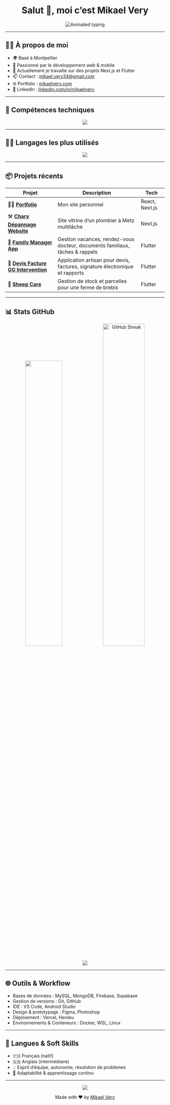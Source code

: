 <h1 align="center">Salut 👋, moi c’est Mikael Very</h1>

<p align="center">
  <img src="https://readme-typing-svg.herokuapp.com?font=Fira+Code&size=24&duration=3000&pause=1000&color=00FFAA&center=true&vCenter=true&width=1000&lines=D%C3%A9veloppeur+Fullstack+Web+%26+Mobile;React+%7C+Next.js+%7C+Flutter+%7C+Angular+%7C+Node.js;Toujours+en+train+d%E2%80%99apprendre+et+de+cr%C3%A9er+🚀" alt="Animated typing" />
</p>

---

## 👨‍💻 À propos de moi

- 🌍 Basé à Montpellier  
- 🧠 Passionné par le développement web & mobile  
- 🚀 Actuellement je travaille sur des projets Next.js et Flutter  
- 📫 Contact : [mikael.very34@gmail.com](mailto:mikael.very34@gmail.com)  
- 🌐 Portfolio : [mikaelvery.com](https://www.mikaelvery.com)  
- 🔗 LinkedIn : [linkedin.com/in/mikaelvery](https://linkedin.com/in/mikaelvery)  

---

## 🧰 Compétences techniques

<p align="center">
  <img src="https://skillicons.dev/icons?i=react,nextjs,vercel,js,ts,tailwind,nodejs,angular,flutter,dotnet,php,symfony,html,css," />
</p>

---

## 🧑‍💻 Langages les plus utilisés

<p align="center">
  <img src="https://github-readme-stats.vercel.app/api/top-langs/?username=mikaelvery&layout=compact&theme=react&hide_border=true&bg_color=0D1117" />
</p>

---

## 📦 Projets récents

| Projet | Description | Tech |
|--------|-------------|------|
| 🧑‍💻 [**Portfolio**](https://github.com/mikaelvery/portfolio) | Mon site personnel | React, Next.js |
| 🛠️ [**Chary Dépannage Website**](https://github.com/mikaelvery/chary-depannage-website) | Site vitrine d’un plombier à Metz multitâche | Next.js |
| 🏡 [**Family Manager App**](https://github.com/mikaelvery/family_manager_app) | Gestion vacances, rendez-vous docteur, documents familiaux, tâches & rappels | Flutter |
| 📄 [**Devis Facture GG Intervention**](https://github.com/mikaelvery/devis_facture_gg_intervention) | Application artisan pour devis, factures, signature électronique et rapports | Flutter |
| 🐑 [**Sheep Care**](https://github.com/mikaelvery/sheep_care) | Gestion de stock et parcelles pour une ferme de brebis | Flutter |
---

## 📊 Stats GitHub

<p align="center">
  <img src="https://github-readme-stats.vercel.app/api?username=mikaelvery&show_icons=true&theme=react&hide_border=true&bg_color=0D1117&title_color=00FFAA&text_color=ffffff" width="48%" />
  <a href="https://git.io/streak-stats">
    <img src="https://github-readme-streak-stats-delta-eosin.vercel.app/api?user=mikaelvery&theme=dark&hide_border=true&bg_color=0D1117&ring=00FFAA&currStreakLabel=ffffff" alt="GitHub Streak" width="51%" />
  </a>
</p>

<p align="center">
  <img src="https://github-readme-activity-graph.vercel.app/graph?username=mikaelvery&theme=react-dark&hide_border=true&area=true&point=00ffcc&color=00ffaa" />
</p>

---

## 🌐 Outils & Workflow

- Bases de données : MySQL, MongoDB, Firebase, Supabase 
- Gestion de versions : Git, GitHub
- IDE : VS Code, Android Studio
- Design & prototypage : Figma, Photoshop
- Déploiement : Vercel, Heroku  
- Environnements & Conteneurs : Docker, WSL, Linux 

---

## 🌟 Langues & Soft Skills

- 🇫🇷 Français (natif)  
- 🇬🇧 Anglais (intermédiaire)  
- 💡 Esprit d’équipe, autonomie, résolution de problèmes  
- 🔄 Adaptabilité & apprentissage continu  

---

<div align="center">
  <img src="https://readme-typing-svg.herokuapp.com?font=Fira+Code&size=24&duration=3000&pause=1000&color=14B8A6&center=true&vCenter=true&width=1000&lines=Merci+de+visiter+mon+profil+!;Construisons+quelque+chose+ensemble+🚀" />
</div>

<p align="center">
  Made with ❤️ by <a href="https://www.mikaelvery.com" target="_blank">Mikael Very</a>
</p>
